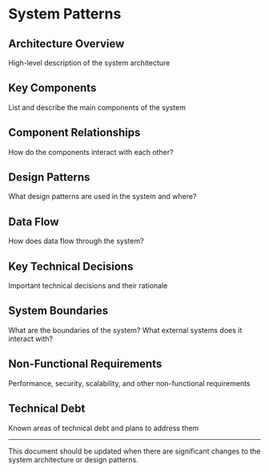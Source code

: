 # System Patterns

## Architecture Overview

High-level description of the system architecture

## Key Components

List and describe the main components of the system

## Component Relationships

How do the components interact with each other?

## Design Patterns

What design patterns are used in the system and where?

## Data Flow

How does data flow through the system?

## Key Technical Decisions

Important technical decisions and their rationale

## System Boundaries

What are the boundaries of the system? What external systems does it interact with?

## Non-Functional Requirements

Performance, security, scalability, and other non-functional requirements

## Technical Debt

Known areas of technical debt and plans to address them

---

This document should be updated when there are significant changes to the system architecture or design patterns.
